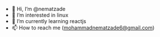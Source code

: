 - 👋 Hi, I’m @nematzade
- 👀 I’m interested in linux
- 🌱 I’m currently learning reactjs
- 📫 How to reach me (mohammadnematzade6@gmail.com)
